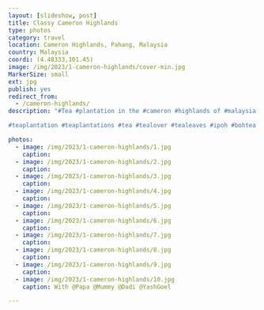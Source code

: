 ```yaml
---
layout: [slideshow, post]
title: Classy Cameron Highlands
type: photos
category: travel
location: Cameron Highlands, Pahang, Malaysia
country: Malaysia
coordi: (4.48333,101.45)
image: /img/2023/1-cameron-highlands/cover-min.jpg
MarkerSize: small
ext: jpg
publish: yes
redirect_from:  
  - /cameron-highlands/       
description: "#Tea #plantation in the #cameron #highlands of #malaysia 

#teaplantation #teaplantations #tea #tealover #tealeaves #ipoh #bohtea #bohteaplantation"

photos:
  - image: /img/2023/1-cameron-highlands/1.jpg
    caption:
  - image: /img/2023/1-cameron-highlands/2.jpg
    caption:
  - image: /img/2023/1-cameron-highlands/3.jpg
    caption:
  - image: /img/2023/1-cameron-highlands/4.jpg
    caption:
  - image: /img/2023/1-cameron-highlands/5.jpg
    caption:
  - image: /img/2023/1-cameron-highlands/6.jpg
    caption:
  - image: /img/2023/1-cameron-highlands/7.jpg
    caption:
  - image: /img/2023/1-cameron-highlands/8.jpg
    caption:
  - image: /img/2023/1-cameron-highlands/9.jpg
    caption:
  - image: /img/2023/1-cameron-highlands/10.jpg
    caption: With @Papa @Mummy @Dadi @YashGoel

---
```

